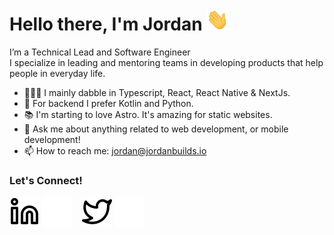 # Hello there, I'm Jordan <img src='./assets/hi.gif' alt='Hi' width="36"/>

I’m a Technical Lead and Software Engineer
\
I specialize in leading and mentoring teams in developing products that help people in everyday life.

- 🧑🏻‍💻 I mainly dabble in Typescript, React, React Native & NextJs.
- 🐍 For backend I prefer Kotlin and Python.
- 📚 I'm starting to love Astro. It's amazing for static websites.
- 💬 Ask me about anything related to web development, or mobile development!
- 📫 How to reach me: jordan@jordanbuilds.io

### Let's Connect!

[![website](./assets/linkedin-light.svg)](https://www.linkedin.com/in/jordan-ayala#gh-light-mode-only)
[![website](./assets/linkedin-dark.svg)](https://www.linkedin.com/in/jordan-ayala)
&nbsp;&nbsp;
[![website](./assets/twitter-light.svg)](https://twitter.com/jordanbuildsio#gh-light-mode-only)
[![website](./assets/twitter-dark.svg)](https://twitter.com/jordanbuildsio)